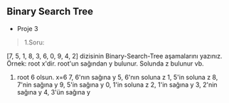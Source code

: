 ## Binary Search Tree
* Proje 3
> 1.Soru: 

[7, 5, 1, 8, 3, 6, 0, 9, 4, 2] 
dizisinin Binary-Search-Tree aşamalarını yazınız.
Örnek: root x'dir. root'un sağından y bulunur. Solunda z bulunur vb.

1. root 6 olsun. x=6
7, 6'nın sağına y
5, 6'nın soluna z
1, 5'in soluna z
8, 7'nin sağına y
9, 5'in sağına y
0, 1'in soluna z
2, 1'in sağına y
3, 2'nin sağına y
4, 3'ün sağına y